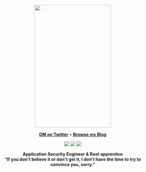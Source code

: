 <div align="center">
<img src="https://lh3.googleusercontent.com/proxy/KehJ0KhsfcfY3n6Ntxv4NWuBstKU2qU8BdbqZ4KR58cNzBmkf5WOZvobqiPwojwz83bPQM-r5tyC_xHQb_YhY6im13vL5uxZiIgQlgMlZBJ_LZlx3xyB1AkOLIxqzGE3QnMnPxz0" width=250px height=400px/>
</div>

<p align="center">
<b><a href="https://twitter.com/0xeval">DM on Twitter</a></b>
•
<b><a href="https://0xeval.netlify.app">Browse my Blog</a></b>
</p>

<p align="center">
<img src="https://img.shields.io/badge/rust-%23000000.svg?&style=for-the-badge&logo=rust&logoColor=white"/>
<img src="https://img.shields.io/badge/Solidity-e6e6e6?style=for-the-badge&logo=solidity&logoColor=black"/>
<img src="https://img.shields.io/badge/neovim-%2357A143.svg?&style=for-the-badge&logo=neovim&logoColor=white"/>
</p>

<div align='center'>
<b>Application Security Engineer & Rust apprentice</b><br>
<b>“If you don't believe it or don't get it, I don't have the time to try to convince you, sorry.”</b>
</div>
